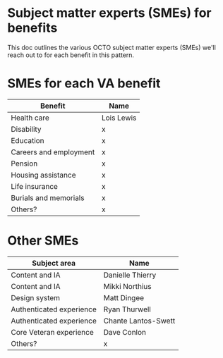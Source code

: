 # Subject matter experts (SMEs) for benefits
This doc outlines the various OCTO subject matter experts (SMEs) we'll reach out to for each benefit in this pattern. 

# SMEs for each VA benefit
|Benefit|Name|
|---|---|
|Health care|Lois Lewis|
|Disability|x|
|Education|x|
|Careers and employment|x|
|Pension|x|
|Housing assistance|x|
|Life insurance|x|
|Burials and memorials|x|
|Others?|x|

# Other SMEs
|Subject area|Name|
|---|---|
|Content and IA|Danielle Thierry|
|Content and IA|Mikki Northius|
|Design system|Matt Dingee|
|Authenticated experience|Ryan Thurwell|
|Authenticated experience|Chante Lantos-Swett|
|Core Veteran experience|Dave Conlon|
|Others?|x|
